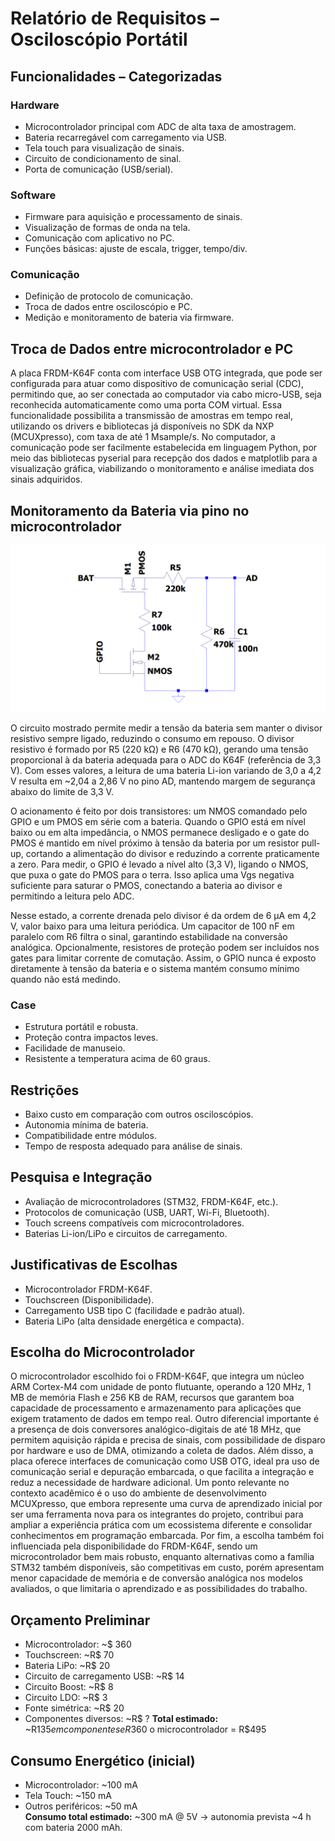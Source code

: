 # Relatório de Requisitos – Osciloscópio Portátil

## Funcionalidades – Categorizadas
### Hardware
- Microcontrolador principal com ADC de alta taxa de amostragem.
- Bateria recarregável com carregamento via USB.
- Tela touch para visualização de sinais.
- Circuito de condicionamento de sinal.
- Porta de comunicação (USB/serial).

### Software
- Firmware para aquisição e processamento de sinais.
- Visualização de formas de onda na tela.
- Comunicação com aplicativo no PC.
- Funções básicas: ajuste de escala, trigger, tempo/div.

### Comunicação
- Definição de protocolo de comunicação.
- Troca de dados entre osciloscópio e PC.
- Medição e monitoramento de bateria via firmware.

## Troca de Dados entre microcontrolador e PC
A placa FRDM-K64F conta com interface USB OTG integrada, que pode ser configurada para atuar como dispositivo de comunicação serial (CDC), permitindo que, ao ser conectada ao computador via cabo micro-USB, seja reconhecida automaticamente como uma porta COM virtual. Essa funcionalidade possibilita a transmissão de amostras em tempo real, utilizando os drivers e bibliotecas já disponíveis no SDK da NXP (MCUXpresso), com taxa de até 1 Msample/s. No computador, a comunicação pode ser facilmente estabelecida em linguagem Python, por meio das bibliotecas pyserial para recepção dos dados e matplotlib para a visualização gráfica, viabilizando o monitoramento e análise imediata dos sinais adquiridos.

## Monitoramento da Bateria via pino no microcontrolador

![Circuito de monitoramento de bateria](docs/etapa-1/circuito_entrada_AD.png)

O circuito mostrado permite medir a tensão da bateria sem manter o divisor resistivo sempre ligado, reduzindo o consumo em repouso. O divisor resistivo é formado por R5 (220 kΩ) e R6 (470 kΩ), gerando uma tensão proporcional à da bateria adequada para o ADC do K64F (referência de 3,3 V). Com esses valores, a leitura de uma bateria Li-ion variando de 3,0 a 4,2 V resulta em ~2,04 a 2,86 V no pino AD, mantendo margem de segurança abaixo do limite de 3,3 V.

O acionamento é feito por dois transistores: um NMOS comandado pelo GPIO e um PMOS em série com a bateria. Quando o GPIO está em nível baixo ou em alta impedância, o NMOS permanece desligado e o gate do PMOS é mantido em nível próximo à tensão da bateria por um resistor pull-up, cortando a alimentação do divisor e reduzindo a corrente praticamente a zero. Para medir, o GPIO é levado a nível alto (3,3 V), ligando o NMOS, que puxa o gate do PMOS para o terra. Isso aplica uma Vgs negativa suficiente para saturar o PMOS, conectando a bateria ao divisor e permitindo a leitura pelo ADC.

Nesse estado, a corrente drenada pelo divisor é da ordem de 6 µA em 4,2 V, valor baixo para uma leitura periódica. Um capacitor de 100 nF em paralelo com R6 filtra o sinal, garantindo estabilidade na conversão analógica. Opcionalmente, resistores de proteção podem ser incluídos nos gates para limitar corrente de comutação. Assim, o GPIO nunca é exposto diretamente à tensão da bateria e o sistema mantém consumo mínimo quando não está medindo.


### Case
- Estrutura portátil e robusta.
- Proteção contra impactos leves.
- Facilidade de manuseio.
- Resistente a temperatura acima de 60 graus.

## Restrições
- Baixo custo em comparação com outros osciloscópios.
- Autonomia mínima de bateria.
- Compatibilidade entre módulos.
- Tempo de resposta adequado para análise de sinais.

## Pesquisa e Integração
- Avaliação de microcontroladores (STM32, FRDM-K64F, etc.).
- Protocolos de comunicação (USB, UART, Wi-Fi, Bluetooth).
- Touch screens compatíveis com microcontroladores.
- Baterias Li-ion/LiPo e circuitos de carregamento.

## Justificativas de Escolhas
- Microcontrolador FRDM-K64F.
- Touchscreen (Disponibilidade).
- Carregamento USB tipo C (facilidade e padrão atual).
- Bateria LiPo (alta densidade energética e compacta).

## Escolha do Microcontrolador
O microcontrolador escolhido foi o FRDM-K64F, que integra um núcleo ARM Cortex-M4 com unidade de ponto flutuante, operando a 120 MHz, 1 MB de memória Flash e 256 KB de RAM, recursos que garantem boa capacidade de processamento e armazenamento para aplicações que exigem tratamento de dados em tempo real. Outro diferencial importante é a presença de dois conversores analógico-digitais de até 18 MHz, que permitem aquisição rápida e precisa de sinais, com possibilidade de disparo por hardware e uso de DMA, otimizando a coleta de dados. Além disso, a placa oferece interfaces de comunicação como USB OTG, ideal pra uso de comunicação serial e depuração embarcada, o que facilita a integração e reduz a necessidade de hardware adicional. Um ponto relevante no contexto acadêmico é o uso do ambiente de desenvolvimento MCUXpresso, que embora represente uma curva de aprendizado inicial por ser uma ferramenta nova para os integrantes do projeto, contribui para ampliar a experiência prática com um ecossistema diferente e consolidar conhecimentos em programação embarcada. Por fim, a escolha também foi influenciada pela disponibilidade do FRDM-K64F, sendo um microcontrolador bem mais robusto, enquanto alternativas como a família STM32 também disponíveis, são competitivas em custo, porém apresentam menor capacidade de memória e de conversão analógica nos modelos avaliados, o que limitaria o aprendizado e as possibilidades do trabalho.


## Orçamento Preliminar
- Microcontrolador: ~$ 360
- Touchscreen: ~R$ 70  
- Bateria LiPo: ~R$ 20 
- Circuito de carregamento USB: ~R$ 14
- Circuito Boost: ~R$ 8
- Circuito LDO: ~R$ 3
- Fonte simétrica: ~R$ 20
- Componentes diversos: ~R$ ? 
**Total estimado:** ~R$135 em componentes e R$360 o microcontrolador = R$495

## Consumo Energético (inicial)
- Microcontrolador: ~100 mA  
- Tela Touch: ~150 mA  
- Outros periféricos: ~50 mA  
**Consumo total estimado:** ~300 mA @ 5V → autonomia prevista ~4 h com bateria 2000 mAh.
